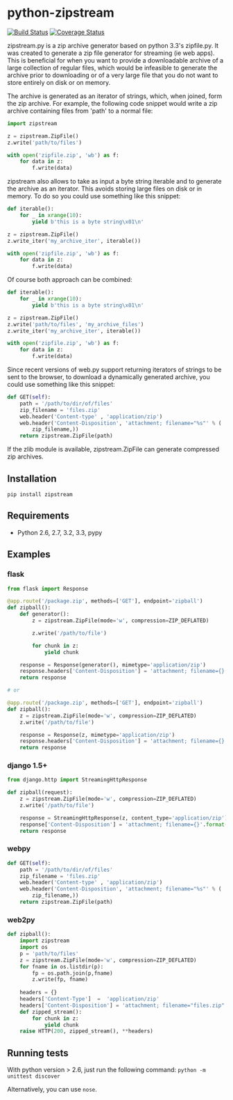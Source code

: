 
# python-zipstream

[![Build Status](https://travis-ci.org/allanlei/python-zipstream.png?branch=master)](https://travis-ci.org/allanlei/python-zipstream)
[![Coverage Status](https://coveralls.io/repos/allanlei/python-zipstream/badge.png)](https://coveralls.io/r/allanlei/python-zipstream)

zipstream.py is a zip archive generator based on python 3.3's zipfile.py. It was created to
generate a zip file generator for streaming (ie web apps). This is beneficial for when you
want to provide a downloadable archive of a large collection of regular files, which would be infeasible to
generate the archive prior to downloading or of a very large file that you do not want to store entirely on disk or on memory.

The archive is generated as an iterator of strings, which, when joined, form
the zip archive. For example, the following code snippet would write a zip
archive containing files from 'path' to a normal file:

```python
import zipstream

z = zipstream.ZipFile()
z.write('path/to/files')

with open('zipfile.zip', 'wb') as f:
    for data in z:
        f.write(data)
```

zipstream also allows to take as input a byte string iterable and to generate
the archive as an iterator.
This avoids storing large files on disk or in memory.
To do so you could use something like this snippet:

```python
def iterable():
    for _ in xrange(10):
        yield b'this is a byte string\x01\n'

z = zipstream.ZipFile()
z.write_iter('my_archive_iter', iterable())

with open('zipfile.zip', 'wb') as f:
    for data in z:
        f.write(data)
```

Of course both approach can be combined:

```python
def iterable():
    for _ in xrange(10):
        yield b'this is a byte string\x01\n'

z = zipstream.ZipFile()
z.write('path/to/files', 'my_archive_files')
z.write_iter('my_archive_iter', iterable())

with open('zipfile.zip', 'wb') as f:
    for data in z:
        f.write(data)
```

Since recent versions of web.py support returning iterators of strings to be
sent to the browser, to download a dynamically generated archive, you could
use something like this snippet:

```python
def GET(self):
    path = '/path/to/dir/of/files'
    zip_filename = 'files.zip'
    web.header('Content-type' , 'application/zip')
    web.header('Content-Disposition', 'attachment; filename="%s"' % (
        zip_filename,))
    return zipstream.ZipFile(path)
```

If the zlib module is available, zipstream.ZipFile can generate compressed zip
archives.

## Installation

```
pip install zipstream
```

## Requirements

  * Python 2.6, 2.7, 3.2, 3.3, pypy

## Examples

### flask

```python
from flask import Response

@app.route('/package.zip', methods=['GET'], endpoint='zipball')
def zipball():
    def generator():
    	z = zipstream.ZipFile(mode='w', compression=ZIP_DEFLATED)

    	z.write('/path/to/file')

    	for chunk in z:
    		yield chunk

    response = Response(generator(), mimetype='application/zip')
    response.headers['Content-Disposition'] = 'attachment; filename={}'.format('files.zip')
    return response

# or

@app.route('/package.zip', methods=['GET'], endpoint='zipball')
def zipball():
	z = zipstream.ZipFile(mode='w', compression=ZIP_DEFLATED)
	z.write('/path/to/file')

    response = Response(z, mimetype='application/zip')
    response.headers['Content-Disposition'] = 'attachment; filename={}'.format('files.zip')
    return response
```

### django 1.5+

```python
from django.http import StreamingHttpResponse

def zipball(request):
	z = zipstream.ZipFile(mode='w', compression=ZIP_DEFLATED)
	z.write('/path/to/file')

    response = StreamingHttpResponse(z, content_type='application/zip')
    response['Content-Disposition'] = 'attachment; filename={}'.format('files.zip')
    return response
```

### webpy

```python
def GET(self):
    path = '/path/to/dir/of/files'
    zip_filename = 'files.zip'
    web.header('Content-type' , 'application/zip')
    web.header('Content-Disposition', 'attachment; filename="%s"' % (
        zip_filename,))
    return zipstream.ZipFile(path)
```

### web2py
```python
def zipball():
    import zipstream
    import os
    p = 'path/to/files'
    z = zipstream.ZipFile(mode='w', compression=ZIP_DEFLATED)
    for fname in os.listdir(p): 
        fp = os.path.join(p,fname)
        z.write(fp, fname)
        
    headers = {}  
    headers['Content-Type']  =  'application/zip'
    headers['Content-Disposition'] = 'attachment; filename="files.zip"'
    def zipped_stream():
        for chunk in z:
            yield chunk
    raise HTTP(200, zipped_stream(), **headers)
```

## Running tests

With python version > 2.6, just run the following command: `python -m unittest discover`

Alternatively, you can use `nose`.
